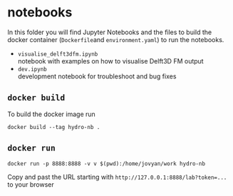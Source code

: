 # notebooks
In this folder you will find Jupyter Notebooks and the files to build the docker container (`Dockerfile`and `environment.yaml`) to run the notebooks.

* `visualise_delft3dfm.ipynb` \
    notebook with examples on how to visualise Delft3D FM output
* `dev.ipynb` \
    development notebook for troubleshoot and bug fixes

## `docker build`

To build the docker image run

    docker build --tag hydro-nb .

## `docker run`

    docker run -p 8888:8888 -v v $(pwd):/home/jovyan/work hydro-nb

Copy and past the URL starting with `http://127.0.0.1:8888/lab?token=...` to your browser

